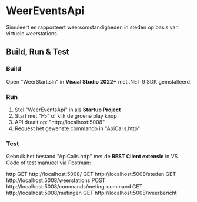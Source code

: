 # WeerEventsApi

Simuleert en rapporteert weersomstandigheden in steden op basis van virtuele weerstations.


## Build, Run & Test

### Build
Open "WeerStart.sln" in **Visual Studio 2022+** met .NET 9 SDK geïnstalleerd.

### Run
1. Stel "WeerEventsApi" in als **Startup Project**
2. Start met "F5" of klik de groene play knop
3. API draait op: "http://localhost:5008"
4. Request het gewenste commando in "ApiCalls.http"

### Test
Gebruik het bestand "ApiCalls.http" met de **REST Client extensie** in VS Code of test manueel via Postman:

http
GET    http://localhost:5008/
GET    http://localhost:5008/steden
GET    http://localhost:5008/weerstations
POST   http://localhost:5008/commands/meting-command
GET    http://localhost:5008/metingen
GET    http://localhost:5008/weerbericht
